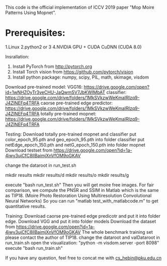 This code is the official implementation of ICCV 2019 paper "Mop Moire Patterns Using Mopnet".

# Prerequisites:
1.Linux
2.python2 or 3
4.NVIDIA GPU + CUDA CuDNN (CUDA 8.0)

Insrallation:
1. Install PyTorch from  http://pytorch.org
2. Install Torch vision from https://github.com/pytorch/vision 
3. Install python package: numpy, scipy, PIL, math, skimage, visdom

Download pre-trained model:
VGG16:
https://drive.google.com/open?id=1wNHZOyTr3veCHU-JaQwmSV7JbKWIMbAT
classifier:
https://drive.google.com/drive/folders/1MkSVkzwWeKmaIRIzq9-J4ZINEFq4TRFA
caorse pre-trained edge predictor:
https://drive.google.com/drive/folders/1MkSVkzwWeKmaIRIzq9-J4ZINEFq4TRFA
totally pre-trained mopnet:
https://drive.google.com/drive/folders/1MkSVkzwWeKmaIRIzq9-J4ZINEFq4TRFA

Testing:
Download totally pre-trained mopnet and classifier
put color_epoch_95.pth and geo_epoch_95.pth into folder classifier 
put netEdge_epoch_150.pth and netG_epoch_150.pth into folder mopnet
Download testset from 
https://drive.google.com/open?id=1a-4iwy3ujCfC8llBaimjXnVfOM9oGKAV

change the dataroot in run_test.sh

mkdir results
mkdir results/d
mkdir results/o
mkdir results/g

execute 
"bash run_test.sh"
Then you will get moire free images.
For fair comparison, we compute the PNSR and SSIM in Matlab which is the same as TIP18. 
(Moire Photo Restoration Using Multiresolution Convolutional Neural Networks)
So you can run 
"matlab test_with_matlabcode.m"
to get quantitative results.

Training:
Download caorse pre-trained edge predicotr and put it into folder edge.
Download VGG and put it into folder models
Download the dataset from 
https://drive.google.com/open?id=1a-4iwy3ujCfC8llBaimjXnVfOM9oGKAV
The whole benchmark training set please contact the author of TIP18. 
change the dataroot and valDataroot in run_train.sh
open the visualization:
"python -m visdom.server -port 8098"
execute
"bash run_train.sh"

If you have any question, feel free to concat me with cs_hebin@pku.edu.cn





